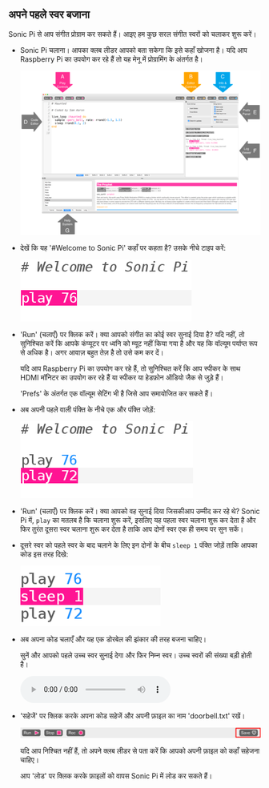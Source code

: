 ## अपने पहले स्वर बजाना

Sonic Pi से आप संगीत प्रोग्राम कर सकते हैं। आइए हम कुछ सरल संगीत स्वरों को चलाकर शुरू करें।

+ Sonic Pi चलाना। आपका क्लब लीडर आपको बता सकेगा कि इसे कहाँ खोजना है। यदि आप Raspberry Pi का उपयोग कर रहे हैं तो यह मेनू में प्रोग्रामिंग के अंतर्गत है।
    
    ![स्क्रीनशॉट](images/tune-GUI.png)

+ देखें कि यह '#Welcome to Sonic Pi' कहाँ पर कहता है? उसके नीचे टाइप करें:
    
    ![स्क्रीनशॉट](images/tune-play.png)

+ 'Run' (चलाएँ) पर क्लिक करें। क्या आपको संगीत का कोई स्वर सुनाई दिया है? यदि नहीं, तो सुनिश्चित करें कि आपके कंप्यूटर पर ध्वनि को म्यूट नहीं किया गया है और यह कि वॉल्यूम पर्याप्त रूप से अधिक है। अगर आवाज़ बहुत तेज़ है तो उसे कम कर दें।
    
    यदि आप Raspberry Pi का उपयोग कर रहे हैं, तो सुनिश्चित करें कि आप स्पीकर के साथ HDMI मॉनिटर का उपयोग कर रहे हैं या स्पीकर या हेडफ़ोन ऑडियो जैक से जुड़े हैं।
    
    'Prefs' के अंतर्गत एक वॉल्यूम सेटिंग भी है जिसे आप समायोजित कर सकते हैं।

+ अब अपनी पहले वाली पंक्ति के नीचे एक और पंक्ति जोड़ें:
    
    ![स्क्रीनशॉट](images/tune-play2.png)

+ 'Run' (चलाएँ) पर क्लिक करें। क्या आपको वह सुनाई दिया जिसकीआप उम्मीद कर रहे थे? Sonic Pi में, `play` का मतलब है कि चलाना शुरू करें, इसलिए यह पहला स्वर चलाना शुरू कर देता है और फिर तुरंत दूसरा स्वर चलाना शुरू कर देता है ताकि आप दोनों स्वर एक ही समय पर सुन सकें।

+ दूसरे स्वर को पहले स्वर के बाद चलाने के लिए इन दोनों के बीच `sleep 1` पंक्ति जोड़ें ताकि आपका कोड इस तरह दिखे:
    
    ![स्क्रीनशॉट](images/tune-sleep.png)

+ अब अपना कोड चलाएँ और यह एक डोरबेल की झंकार की तरह बजना चाहिए।
    
    सुनें और आपको पहले उच्च स्वर सुनाई देगा और फिर निम्न स्वर। उच्च स्वरों की संख्या बड़ी होती है।
    
    <div id="audio-preview" class="pdf-hidden">
      <audio controls preload> <source src="resources/doorbell-1.mp3" type="audio/mpeg"> आपका ब्राउज़र <code>audio</code> तत्व का समर्थन नहीं करता है। </audio>
    </div>
+ 'सहेजें' पर क्लिक करके अपना कोड सहेजें और अपनी फ़ाइल का नाम 'doorbell.txt' रखें।
    
    ![स्क्रीनशॉट](images/tune-save.png)
    
    यदि आप निश्चित नहीं हैं, तो अपने क्लब लीडर से पता करें कि आपको अपनी फ़ाइल को कहाँ सहेजना चाहिए।
    
    आप 'लोड' पर क्लिक करके फ़ाइलों को वापस Sonic Pi में लोड कर सकते हैं।
